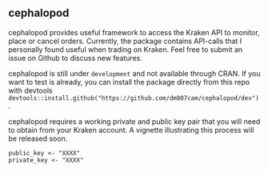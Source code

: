 ## cephalopod

cephalopod provides useful framework to access the Kraken API to monitor, 
place or cancel orders. Currently, the package contains API-calls that I 
personally found useful when trading on Kraken. Feel free to submit an 
issue on Github to discuss new features.

cephalopod is still under `development` and not available through CRAN. If 
you want to test is already, you can install the package directly from 
this repo with devtools 
`devtools::install.github("https://github.com/dm807cam/cephalopod/dev")`.

cephalopod requires a working private and public key pair that you will 
need to obtain from your Kraken account. A vignette illustrating this 
process will be released soon. 

```
public_key <- "XXXX"
private_key <- "XXXX" 
```
